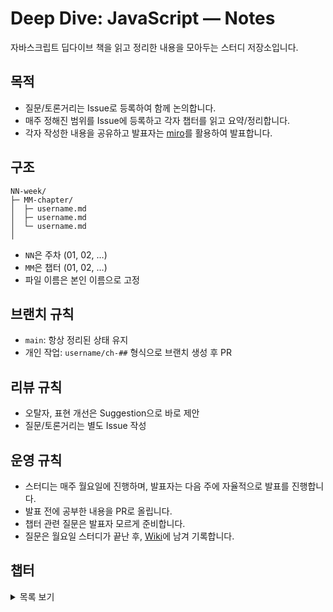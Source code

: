 # Deep Dive: JavaScript — Notes

자바스크립트 딥다이브 책을 읽고 정리한 내용을 모아두는 스터디 저장소입니다.

## 목적

- 질문/토론거리는 Issue로 등록하여 함께 논의합니다.
- 매주 정해진 범위를 Issue에 등록하고 각자 챕터를 읽고 요약/정리합니다.
- 각자 작성한 내용을 공유하고 발표자는 [miro](https://miro.com/app/board/uXjVJJjEaDQ=/?share_link_id=945163453782)를 활용하여 발표합니다.

## 구조

```plaintext
NN-week/
├─ MM-chapter/
│  ├─ username.md
│  ├─ username.md
│  └─ username.md
│
```

- `NN`은 주차 (01, 02, …)
- `MM`은 챕터 (01, 02, …)
- 파일 이름은 본인 이름으로 고정

## 브랜치 규칙

- `main`: 항상 정리된 상태 유지
- 개인 작업: `username/ch-##` 형식으로 브랜치 생성 후 PR

## 리뷰 규칙

- 오탈자, 표현 개선은 Suggestion으로 바로 제안
- 질문/토론거리는 별도 Issue 작성

## 운영 규칙

- 스터디는 매주 월요일에 진행하며, 발표자는 다음 주에 자율적으로 발표를 진행합니다.
- 발표 전에 공부한 내용을 PR로 올립니다.
- 챕터 관련 질문은 발표자 모르게 준비합니다.
- 질문은 월요일 스터디가 끝난 후, [Wiki](https://github.com/DeepDive-JS/deep-dive-js-notes/wiki)에 남겨 기록합니다.

## 챕터

<details>
  <summary>목록 보기</summary>

- ~~01장 프로그래밍~~
- ~~02장 자바스크립트란~~
- ~~03장 자바스크립트 개발 환경과 실행 방법~~
- ~~04장 변수~~
- ~~05장 표현식과 문~~
- 06장 데이터 타입
- 07장 연산자
- 08장 제어문
- 09장 타입 변환과 단축 평가
- 10장 객체 리터럴
- 11장 원시 값과 객체의 비교
- 12장 함수
- 13장 스코프
- 14장 전역 변수의 문제점
- 15장 let, const 키워드와 블록 레벨 스코프
- 18장 함수와 일급 객체
- 19장 프로토타입
- 21장 빌트인 객체
- 22장 this
- 23장 실행 컨텍스트
- 24장 클로저
- 25장 클래스
- 26장 ES6 함수의 추가 기능
- 27장 배열
- 35장 스프레드 문법
- 36장 디스트럭처링 할당
- 38장 브라우저의 렌더링 과정
- 39장 DOM
- 40장 이벤트
- 41장 타이머
- 42장 비동기 프로그래밍
- 45장 프로미스
- 47장 에러 처리
- 48장 모듈

</details>
